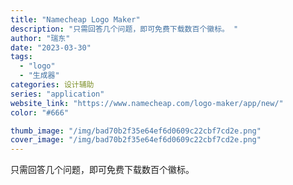 ```yaml
---
title: "Namecheap Logo Maker"
description: "只需回答几个问题，即可免费下载数百个徽标。 "
author: "瑞东"
date: "2023-03-30"
tags:
  - "logo"
  - "生成器"
categories: 设计辅助
series: "application"
website_link: "https://www.namecheap.com/logo-maker/app/new/"
color: "#666"

thumb_image: "/img/bad70b2f35e64ef6d0609c22cbf7cd2e.png"
cover_image: "/img/bad70b2f35e64ef6d0609c22cbf7cd2e.png"
---
```


只需回答几个问题，即可免费下载数百个徽标。 
